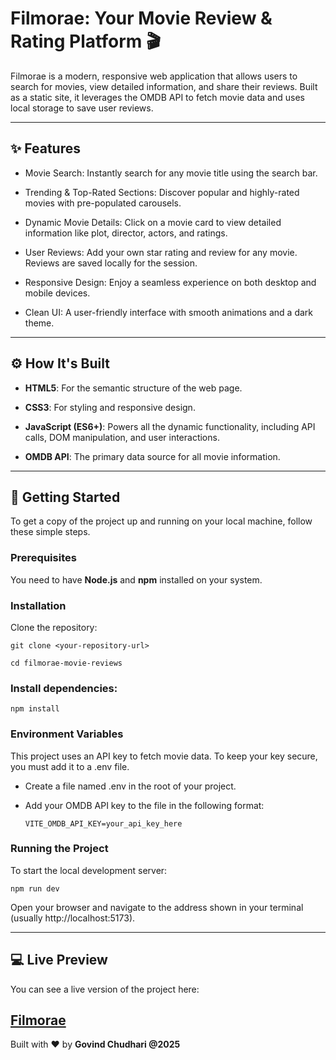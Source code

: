 # Filmorae: Your Movie Review & Rating Platform 🎬
Filmorae is a modern, responsive web application that allows users to search for movies, view detailed information, and share their reviews. Built as a static site, it leverages the OMDB API to fetch movie data and uses local storage to save user reviews.

---

## ✨ Features

* Movie Search: Instantly search for any movie title using the search bar.

* Trending & Top-Rated Sections: Discover popular and highly-rated movies with pre-populated carousels.

* Dynamic Movie Details: Click on a movie card to view detailed information like plot, director, actors, and ratings.

* User Reviews: Add your own star rating and review for any movie. Reviews are saved locally for the session.

* Responsive Design: Enjoy a seamless experience on both desktop and mobile devices.

* Clean UI: A user-friendly interface with smooth animations and a dark theme.

---

## ⚙️ How It's Built

* **HTML5**: For the semantic structure of the web page.

* **CSS3**: For styling and responsive design.

* **JavaScript (ES6+)**: Powers all the dynamic functionality, including API calls, DOM manipulation, and user interactions.

* **OMDB API**: The primary data source for all movie information.

---

## 🚀 Getting Started

To get a copy of the project up and running on your local machine, follow these simple steps.

### Prerequisites

You need to have **Node.js** and **npm** installed on your system.

### Installation

Clone the repository:

    git clone <your-repository-url>
    
    cd filmorae-movie-reviews

### Install dependencies:

    npm install

### Environment Variables

This project uses an API key to fetch movie data. To keep your key secure, you must add it to a .env file.

* Create a file named .env in the root of your project.

* Add your OMDB API key to the file in the following format:

      VITE_OMDB_API_KEY=your_api_key_here

### Running the Project

To start the local development server:

    npm run dev

Open your browser and navigate to the address shown in your terminal<br>
(usually http://localhost:5173).

---

## 💻 Live Preview
You can see a live version of the project here:

[**Filmorae**](https://filmorae.netlify.app/)
--- 

Built with ❤️ by **Govind Chudhari @2025**
